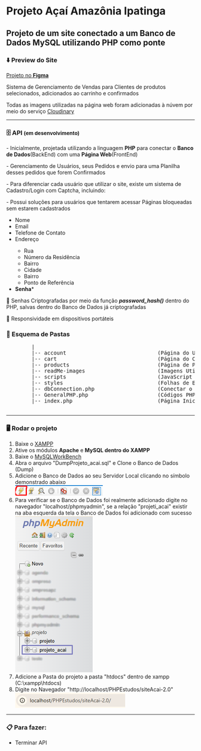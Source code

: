 # Projeto Açaí Amazônia Ipatinga
<h2>Projeto de um site conectado a um Banco de Dados MySQL utilizando PHP como ponte</h2>
<h3>⬇️ Preview do Site</h3>

<a href="https://www.figma.com/design/KG2g0vrnxkWhpYED4uM7DG/Projeto-A%C3%A7a%C3%AD?node-id=0-1&p=f&t=wKqWymchvS68Lj0V-0">
    Projeto no <strong>Figma</strong>
</a>

<p>Sistema de Gerenciamento de Vendas para Clientes de produtos selecionados, adicionados ao carrinho e confirmados</p>
<p>
    Todas as imagens utilizadas na página web foram adicionadas à núvem por meio do serviço 
    <a href="https://cloudinary.com/">Cloudinary</a>
</p>

<hr>

<h3>🗄️ API <small>(em desenvolvimento)</small></h3>
<p>
    - Inicialmente, projetada utilizando a linguagem <strong>PHP</strong> para conectar o <strong>Banco de Dados</strong>(BackEnd) com uma <strong>Página Web</strong>(FrontEnd)
</p>
<p>- Gerenciamento de Usuários, seus Pedidos e envio para uma Planilha desses pedidos que forem Confirmados</p>
<p>- Para diferenciar cada usuário que utilizar o site, existe um sistema de Cadastro/Login com Captcha, incluindo: </p>
<p>- Possui soluções para usuários que tentarem acessar Páginas bloqueadas sem estarem cadastrados</p>
<ul>
    <li>Nome</li>
    <li>Email</li>
    <li>Telefone de Contato</li>
    <li>Endereço</li>
    <ul>
        <li>Rua</li>
        <li>Número da Residência</li>
        <li>Bairro</li>
        <li>Cidade</li>
        <li>Bairro</li>
        <li>Ponto de Referência</li>
    </ul>
    <li><strong>Senha</strong>*</li>
</ul>

<p>
    🔐 Senhas Criptografadas por meio da função <strong><em>password_hash()</em></strong> dentro do PHP, salvas dentro do Banco de Dados já criptografadas
</p>

<p>📱  Responsividade em dispositivos portáteis</p>

<h3>📂 Esquema de Pastas</h3>
    <pre>
        |
        |-- account                             (Página do Usuário)
        |-- cart                                (Página do Carrinho)
        |-- products                            (Página de Produtos)
        |-- readMe-images                       (Imagens Utilizadas no ReadMe.md)
        |-- scripts                             (JavaScript utilizado nas páginas)
        |-- styles                              (Folhas de Estilo utilizadas nas páginas)
        |-- dbConnection.php                    (Conectar o Banco de Dados com o FrontEnd)
        |-- GeneralPHP.php                      (Códigos PHP utilizados em mais de uma página)
        |-- index.php                           (Página Inicial)
    </pre>
<hr>

<h3>🖥️ Rodar o projeto</h3>
<ol>
    <li>Baixe o <a href="https://www.youtube.com/watch?v=0Y9OZ0vc1SU&t=213s">XAMPP</a></li>
    <li>Ative os módulos <strong>Apache</strong> e <strong>MySQL dentro do XAMPP</strong></li>
    <li>Baixe o <a href="https://www.youtube.com/watch?v=a5ul8o76Hqw&t=13s">MySQLWorkBench</a></li>
    <li>Abra o arquivo "DumpProjeto_acai.sql" e Clone o Banco de Dados (Dump)</li>
    <li>
        Adicione o Banco de Dados ao seu Servidor Local clicando no símbolo demonstrado abaixo <br> <img src="readMe-images/dump.png" alt="Dump DataBase"></img>
    </li>
    <li>
        Para verificar se o Banco de Dados foi realmente adicionado digite no navegador "localhost/phpmyadmin", se a relação "projeti_acai" existir
        na aba esquerda da tela o Banco de Dados foi adicionado com sucesso <img src="readMe-images/phpmyadmin.png" alt="PHPMyAdmin Preview"></img>
    </li>
    <li>Adicione a Pasta do projeto a pasta "htdocs" dentro de xampp (C:\xampp\htdocs)</li>
    <li>
        Digite no Navegador "http://localhost/PHPEstudos/siteAcai-2.0"<img src="readMe-images/local.png" alt=""></img>
    </li>
</ol>

<hr>


<h3>📋 Para fazer: </h3>
<ul>
    <li>Terminar API</li>
</ul>